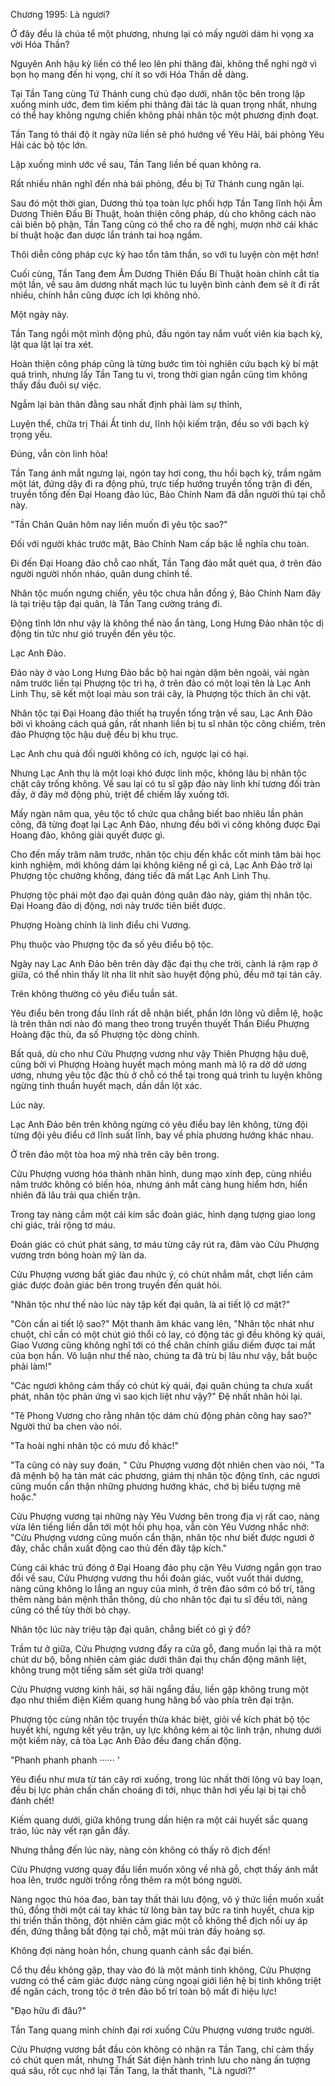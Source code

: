 




Chương 1995: Là ngươi?


Ở đây đều là chúa tể một phương, nhưng lại có mấy người dám hi vọng xa vời Hóa Thần?

Nguyên Anh hậu kỳ liền có thể leo lên phi thăng đài, không thể nghi ngờ vì bọn họ mang đến hi vọng, chí ít so với Hóa Thần dễ dàng.

Tại Tần Tang cùng Tứ Thánh cung chủ đạo dưới, nhân tộc bên trong lập xuống minh ước, đem tìm kiếm phi thăng đài tác là quan trọng nhất, nhưng có thể hay không ngưng chiến không phải nhân tộc một phương định đoạt.

Tần Tang tỏ thái độ ít ngày nữa liền sẽ phó hướng về Yêu Hải, bái phỏng Yêu Hải các bộ tộc lớn.

Lập xuống minh ước về sau, Tần Tang liền bế quan không ra.

Rất nhiều nhân nghĩ đến nhà bái phỏng, đều bị Tứ Thánh cung ngăn lại.

Sau đó một thời gian, Dương thủ tọa toàn lực phối hợp Tần Tang lĩnh hội Âm Dương Thiên Đấu Bí Thuật, hoàn thiện công pháp, dù cho không cách nào cải biến bộ phận, Tần Tang cũng có thể cho ra đề nghị, mượn nhờ cái khác bí thuật hoặc đan dược lẩn tránh tai hoạ ngầm.

Thôi diễn công pháp cực kỳ hao tổn tâm thần, so với tu luyện còn mệt hơn!

Cuối cùng, Tần Tang đem Âm Dương Thiên Đấu Bí Thuật hoàn chỉnh cắt tỉa một lần, về sau âm dương nhất mạch lúc tu luyện bình cảnh đem sẽ ít đi rất nhiều, chính hắn cũng được ích lợi không nhỏ.

Một ngày này.

Tần Tang ngồi một mình động phủ, đầu ngón tay nắm vuốt viên kia bạch kỳ, lật qua lật lại tra xét.

Hoàn thiện công pháp cũng là từng bước tìm tòi nghiên cứu bạch kỳ bí mật quá trình, nhưng lấy Tần Tang tu vi, trong thời gian ngắn cũng tìm không thấy đầu đuôi sự việc.

Ngẫm lại bản thân đằng sau nhất định phải làm sự thỉnh,

Luyện thể, chữa trị Thái Ất tinh dư, lĩnh hội kiếm trận, đều so với bạch kỳ trọng yếu.

Đúng, vẫn còn linh hỏa!

Tần Tang ánh mắt ngưng lại, ngón tay hơi cong, thu hồi bạch kỳ, trầm ngâm một lát, đứng dậy đi ra động phủ, trực tiếp hướng truyền tống trận đi đến, truyền tống đến Đại Hoang đảo lúc, Bảo Chính Nam đã dẫn người thủ tại chỗ này.

"Tần Chân Quân hôm nay liền muốn đi yêu tộc sao?"

Đối với người khác trước mặt, Bảo Chính Nam cấp bậc lễ nghĩa chu toàn.

Đi đến Đại Hoang đảo chỗ cao nhất, Tần Tang đảo mắt quét qua, ở trên đảo người người nhốn nháo, quân dung chỉnh tề.

Nhân tộc muốn ngưng chiến, yêu tộc chưa hẳn đồng ý, Bảo Chính Nam đây là tại triệu tập đại quân, là Tần Tang cường tráng đi.

Động tĩnh lớn như vậy là không thể nào ẩn tàng, Long Hưng Đảo nhân tộc dị động tin tức như gió truyền đến yêu tộc.

Lạc Anh Đảo.

Đảo này ở vào Long Hưng Đảo bắc bộ hai ngàn dặm bên ngoài, vài ngàn năm trước liền tại Phượng tộc trì hạ, ở trên đảo có một loại tên là Lạc Anh Linh Thụ, sẽ kết một loại màu son trái cây, là Phượng tộc thích ăn chi vật.

Nhân tộc tại Đại Hoang đảo thiết hạ truyền tống trận về sau, Lạc Anh Đảo bởi vì khoảng cách quá gần, rất nhanh liền bị tu sĩ nhân tộc công chiếm, trên đảo Phượng tộc hậu duệ đều bị khu trục.

Lạc Anh chu quả đối người không có ích, ngược lại có hại.

Nhưng Lạc Anh thụ là một loại khó được linh mộc, không lâu bị nhân tộc chặt cây trống không. Về sau lại có tu sĩ gặp đảo này linh khí tương đối tràn đầy, ở đây mở động phủ, triệt để chiếm lấy xuống tới.

Mấy ngàn năm qua, yêu tộc tổ chức qua chẳng biết bao nhiêu lần phản công, đã từng đoạt lại Lạc Anh Đảo, nhưng đều bởi vì công không được Đại Hoang đảo, không giải quyết được gì.

Cho đến mấy trăm năm trước, nhân tộc chịu đến khắc cốt minh tâm bài học kinh nghiệm, mới không dám lại không kiêng nể gì cả, Lạc Anh Đảo trở lại Phượng tộc chưởng khống, đáng tiếc đã mất Lạc Anh Linh Thụ.

Phượng tộc phái một đạo đại quân đóng quân đảo này, giám thị nhân tộc. Đại Hoang đảo dị động, nơi này trước tiên biết được.

Phượng Hoàng chính là linh điểu chi Vương.

Phụ thuộc vào Phượng tộc đa số yêu điểu bộ tộc.

Ngày nay Lạc Anh Đảo bên trên dày đặc đại thụ che trời, cành lá rậm rạp ở giữa, có thể nhìn thấy lít nha lít nhít sào huyệt động phủ, đều mở tại tán cây.

Trên không thường có yêu điểu tuần sát.

Yêu điểu bên trong đầu lĩnh rất dễ nhận biết, phần lớn lông vũ diễm lệ, hoặc là trên thân nơi nào đó mang theo trong truyền thuyết Thần Điểu Phượng Hoàng đặc thù, đa số Phượng tộc dòng chính.

Bất quá, dù cho như Cửu Phượng vương như vậy Thiên Phượng hậu duệ, cũng bởi vì Phượng Hoàng huyết mạch mỏng manh mà lộ ra dở dở ương ương, nhưng yêu tộc đặc thù ở chỗ có thể tại trong quá trình tu luyện không ngừng tinh thuần huyết mạch, dần dần lột xác.

Lúc này.

Lạc Anh Đảo bên trên không ngừng có yêu điểu bay lên không, từng đội từng đội yêu điểu cớ lĩnh suất lĩnh, bay về phía phương hướng khác nhau.

Ở trên đảo một tòa hoa mỹ nhà trên cây bên trong.

Cửu Phượng vương hóa thành nhân hình, dung mạo xinh đẹp, cùng nhiều năm trước không có biến hóa, nhưng ánh mắt càng hung hiểm hơn, hiển nhiên đã lâu trải qua chiến trận.

Trong tay nàng cầm một cái kim sắc đoản giác, hình dạng tượng giao long chi giác, trải rộng tơ máu.

Đoản giác có chút phát sáng, tơ máu từng cây rút ra, đâm vào Cửu Phượng vương trơn bóng hoàn mỹ làn da.

Cửu Phượng vương bất giác đau nhức ý, có chút nhắm mắt, chợt liền cảm giác được đoản giác bên trong truyền đến quát hỏi.

"Nhân tộc như thế nào lúc này tập kết đại quân, là ai tiết lộ cơ mật?"

"Còn cần ai tiết lộ sao?" Một thanh âm khác vang lên, "Nhân tộc nhát như chuột, chỉ cần có một chút gió thổi cỏ lay, có động tác gì đều không kỳ quái, Giao Vương cũng không nghĩ tới có thể chân chính giấu diếm được tai mắt của bọn hắn. Vô luận như thế nào, chúng ta đã trù bị lâu như vậy, bắt buộc phải làm!"

"Các ngươi không cảm thấy có chút kỳ quái, đại quân chúng ta chưa xuất phát, nhân tộc phản ứng vì sao kịch liệt như vậy?" Đệ nhất nhân hỏi lại.

"Tê Phong Vương cho rằng nhân tộc dám chủ động phản công hay sao?" Người thứ ba chen vào nói.

"Ta hoài nghi nhân tộc có mưu đồ khác!"

"Ta cũng có này suy đoán, " Cửu Phượng vương đột nhiên chen vào nói, "Ta đã mệnh bộ hạ tản mát các phương, giám thị nhân tộc động tĩnh, các ngươi cũng muốn cẩn thận những phương hướng khác, chớ bị biểu tượng mê hoặc."

Cửu Phượng vương tại những này Yêu Vương bên trong địa vị rất cao, nàng vừa lên tiếng liền dẫn tới một hồi phụ họa, vẫn còn Yêu Vương nhắc nhở: "Cửu Phượng vương cũng muốn cẩn thận, nhân tộc như biết được ngươi ở đây, chắc chắn xuất động cao thủ đến đây tập kích."

Cùng cái khác trú đóng ở Đại Hoang đảo phụ cận Yêu Vương ngắn gọn trao đổi về sau, Cửu Phượng vương thu hồi đoản giác, vuốt vuốt thái dương, nàng cũng không lo lắng an nguy của mình, ở trên đảo sớm có bố trí, tăng thêm nàng bản mệnh thần thông, dù cho nhân tộc đại tu sĩ đều tới, nàng cũng có thể tùy thời bỏ chạy.

Nhân tộc lúc này triệu tập đại quân, chẳng biết có gì ý đồ?

Trầm tư ở giữa, Cửu Phượng vương đẩy ra cửa gỗ, đang muốn lại thả ra một chút dư bộ, bỗng nhiên cảm giác dưới thân đại thụ chấn động mãnh liệt, không trung một tiếng sấm sét giữa trời quang!

Cửu Phượng vương kinh hãi, sợ hãi ngẩng đầu, liền gặp không trung một đạo như thiểm điện Kiếm quang hung hăng bổ vào phía trên đại trận.

Phượng tộc cùng nhân tộc truyền thừa khác biệt, giỏi về kích phát bộ tộc huyết khí, ngưng kết yêu trận, uy lực không kém ai tộc linh trận, nhưng dưới một kiếm này, cả tòa Lạc Anh Đảo đều đang chấn động.

"Phanh phanh phanh ······ '

Yêu điểu như mưa từ tán cây rơi xuống, trong lúc nhất thời lông vũ bay loạn, đều bị lực phản chấn chấn choáng đi tới, nhục thân hơi yếu lại bị tại chỗ đánh chết!

Kiếm quang dưới, giữa không trung dần hiện ra một cái huyết sắc quang tráo, lúc này vết rạn gắn đầy.

Nhưng thẳng đến lúc này, nàng còn không có thấy rõ địch đến!

Cửu Phượng vương quay đầu liền muốn xông về nhà gỗ, chợt thấy ánh mắt hoa lên, trước người trống rỗng thêm ra một bóng người.

Nàng ngọc thủ hóa đao, bàn tay thất thải lưu động, vô ý thức liền muốn xuất thủ, đồng thời một cái tay khác từ lòng bàn tay bức ra tinh huyết, chưa kịp thi triển thần thông, đột nhiên cảm giác một cỗ không thể địch nổi uy áp đến, đứng thẳng bất động tại chỗ, mặt mũi tràn đầy hoảng sợ.

Không đợi nàng hoàn hồn, chung quanh cảnh sắc đại biến.

Cổ thụ đều không gặp, thay vào đó là một mảnh tinh không, Cửu Phượng vương có thể cảm giác được nàng cùng ngoại giới liên hệ bị tinh không triệt để ngăn cách, trong tộc ở trên đảo bố trí toàn bộ mất đi hiệu lực!

"Đạo hữu đi đâu?"

Tần Tang quang minh chính đại rơi xuống Cửu Phượng vương trước người.

Cửu Phượng vương bắt đầu còn không có nhận ra Tần Tang, chỉ cảm thấy có chút quen mắt, nhưng Thất Sát điện hành trình lưu cho nàng ấn tượng quá sâu, rốt cục nhớ lại Tần Tang, la thất thanh, "Là ngươi?"




